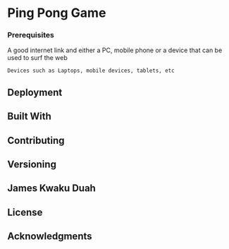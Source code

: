 # Ping Pong Game

<!-- One Paragraph of project description goes here -->

<!-- ## Getting Started -->

<!-- These instructions will get you a copy of the project up and running on your local machine for development and testing purposes. See deployment for notes on how to deploy the project on a live system. -->

### Prerequisites

A good internet link and either a PC, mobile phone or a device that can be used to surf the web

```
Devices such as Laptops, mobile devices, tablets, etc
```

<!-- ## Running the tests

Explain how to run the automated tests for this system

### Break down into end to end tests

Explain what these tests test and why

```
Give an example
```

### And coding style tests -->

<!-- Explain what these tests test and why

```
Give an example
``` -->

## Deployment

<!-- Add additional notes about how to deploy this on a live system -->

## Built With

<!-- * [Dropwizard](http://www.dropwizard.io/1.0.2/docs/) - The web framework used
* [Maven](https://maven.apache.org/) - Dependency Management
* [ROME](https://rometools.github.io/rome/) - Used to generate RSS Feeds -->

## Contributing
<!--
Please read [CONTRIBUTING.md](https://gist.github.com/PurpleBooth/b24679402957c63ec426) for details on our code of conduct, and the process for submitting pull requests to us. -->

## Versioning

<!-- We use [SemVer](http://semver.org/) for versioning. For the versions available, see the [tags on this repository](https://github.com/your/project/tags).  -->

## James Kwaku Duah

<!-- * **Billie Thompson** - *Initial work* - [PurpleBooth](https://github.com/PurpleBooth) -->

<!-- See also the list of [contributors](https://github.com/your/project/contributors) who participated in this project. -->

## License

<!-- This project is licensed under the MIT License - see the [LICENSE.md](LICENSE.md) file for details -->

## Acknowledgments

<!-- * Hat tip to anyone who's code was used
* Inspiration
* etc -->
